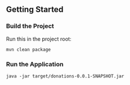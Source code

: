 
## Getting Started

### Build the Project

Run this in the project root:

```
mvn clean package

```
### Run the Application

```
java -jar target/donations-0.0.1-SNAPSHOT.jar

```
